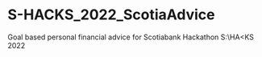 # S-HACKS_2022_ScotiaAdvice
Goal based personal financial advice for Scotiabank Hackathon S:\HA&lt;KS 2022
